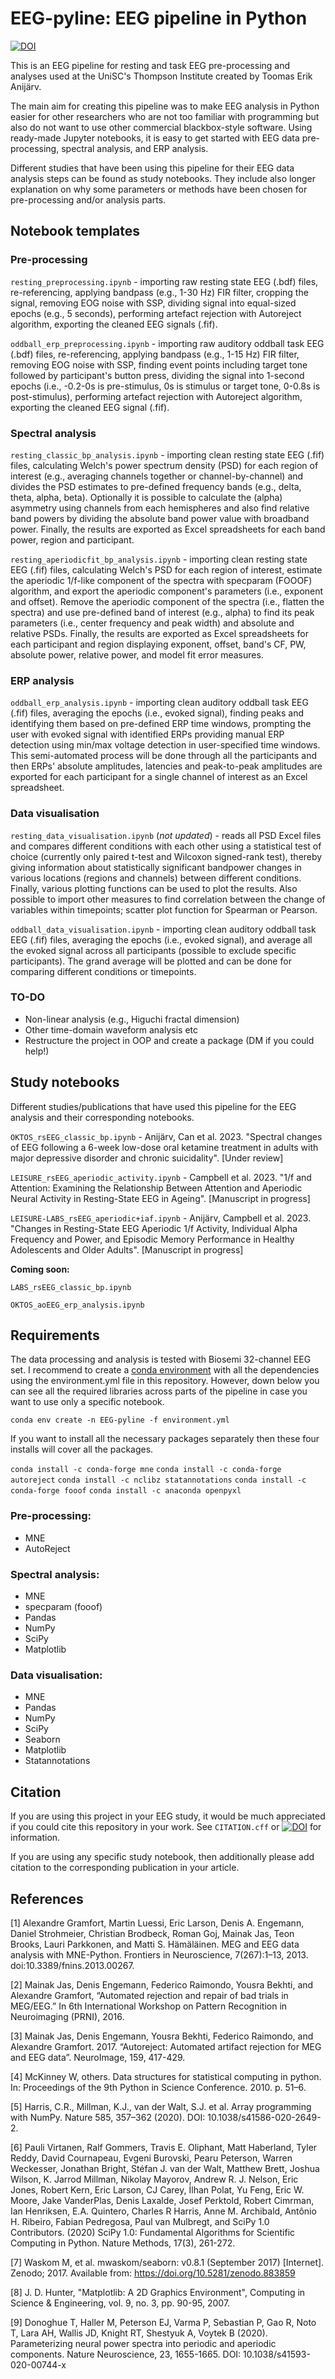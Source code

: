 # EEG-pyline: EEG pipeline in Python
[![DOI](https://zenodo.org/badge/495300654.svg)](https://zenodo.org/badge/latestdoi/495300654)

This is an EEG pipeline for resting and task EEG pre-processing and analyses used at the UniSC's Thompson Institute created by Toomas Erik Anijärv.

The main aim for creating this pipeline was to make EEG analysis in Python easier for other researchers who are not too familiar with programming but also do not want to use other commercial blackbox-style software. Using ready-made Jupyter notebooks, it is easy to get started with EEG data pre-processing, spectral analysis, and ERP analysis. 

Different studies that have been using this pipeline for their EEG data analysis steps can be found as study notebooks. They include also longer explanation on why some parameters or methods have been chosen for pre-processing and/or analysis parts.

## Notebook templates


### Pre-processing
`resting_preprocessing.ipynb` - importing raw resting state EEG (.bdf) files, re-referencing, applying bandpass (e.g., 1-30 Hz) FIR filter, cropping the signal, removing EOG noise with SSP, dividing signal into equal-sized epochs (e.g., 5 seconds), performing artefact rejection with Autoreject algorithm, exporting the cleaned EEG signals (.fif).

`oddball_erp_preprocessing.ipynb` - importing raw auditory oddball task EEG (.bdf) files, re-referencing, applying bandpass (e.g., 1-15 Hz) FIR filter, removing EOG noise with SSP, finding event points including target tone followed by participant's button press, dividing the signal into 1-second epochs (i.e., -0.2-0s is pre-stimulus, 0s is stimulus or target tone, 0-0.8s is post-stimulus), performing artefact rejection with Autoreject algorithm, exporting the cleaned EEG signal (.fif).


### Spectral analysis
`resting_classic_bp_analysis.ipynb` - importing clean resting state EEG (.fif) files, calculating Welch's power spectrum density (PSD) for each region of interest (e.g., averaging channels together or channel-by-channel) and divides the PSD estimates to pre-defined frequency bands (e.g., delta, theta, alpha, beta). Optionally it is possible to calculate the (alpha) asymmetry using channels from each hemispheres and also find relative band powers by dividing the absolute band power value with broadband power. Finally, the results are exported as Excel spreadsheets for each band power, region and participant.

`resting_aperiodicfit_bp_analysis.ipynb` - importing clean resting state EEG (.fif) files, calculating Welch's PSD for each region of interest, estimate the aperiodic 1/f-like component of the spectra with specparam (FOOOF) algorithm, and export the aperiodic component's parameters (i.e., exponent and offset). Remove the aperiodic component of the spectra (i.e., flatten the spectra) and use pre-defined band of interest (e.g., alpha) to find its peak parameters (i.e., center frequency and peak width) and absolute and relative PSDs. Finally, the results are exported as Excel spreadsheets for each participant and region displaying exponent, offset, band's CF, PW, absolute power, relative power, and model fit error measures.


### ERP analysis
`oddball_erp_analysis.ipynb` - importing clean auditory oddball task EEG (.fif) files, averaging the epochs (i.e., evoked signal), finding peaks and identifying them based on pre-defined ERP time windows, prompting the user with evoked signal with identified ERPs providing manual ERP detection using min/max voltage detection in user-specified time windows. This semi-automated process will be done through all the participants and then ERPs' absolute amplitudes, latencies and peak-to-peak amplitudes are exported for each participant for a single channel of interest as an Excel spreadsheet.


### Data visualisation
`resting_data_visualisation.ipynb` (*not updated*) - reads all PSD Excel files and compares different conditions with each other using a statistical test of choice (currently only paired t-test and Wilcoxon signed-rank test), thereby giving information about statistically significant bandpower changes in various locations (regions and channels) between different conditions. Finally, various plotting functions can be used to plot the results. Also possible to import other measures to find correlation between the change of variables within timepoints; scatter plot function for Spearman or Pearson.

`oddball_data_visualisation.ipynb` - importing clean auditory oddball task EEG (.fif) files, averaging the epochs (i.e., evoked signal), and average all the evoked signal across all participants (possible to exclude specific participants). The grand average will be plotted and can be done for comparing different conditions or timepoints.


### TO-DO
- Non-linear analysis (e.g., Higuchi fractal dimension)
- Other time-domain waveform analysis etc
- Restructure the project in OOP and create a package (DM if you could help!)


## Study notebooks
Different studies/publications that have used this pipeline for the EEG analysis and their corresponding notebooks.

`OKTOS_rsEEG_classic_bp.ipynb` - Anijärv, Can et al. 2023. "Spectral changes of EEG following a 6-week low-dose oral ketamine treatment in adults with major depressive disorder and chronic suicidality". [Under review]

`LEISURE_rsEEG_aperiodic_activity.ipynb` - Campbell et al. 2023. "1/f and Attention: Examining the Relationship Between Attention and Aperiodic Neural Activity in Resting-State EEG in Ageing". [Manuscript in progress]

`LEISURE-LABS_rsEEG_aperiodic+iaf.ipynb` - Anijärv, Campbell et al. 2023. "Changes in Resting-State EEG Aperiodic 1/f Activity, Individual Alpha Frequency and Power, and Episodic Memory Performance in Healthy Adolescents and Older Adults". [Manuscript in progress]

**Coming soon:**

`LABS_rsEEG_classic_bp.ipynb`

`OKTOS_aoEEG_erp_analysis.ipynb`

## Requirements
The data processing and analysis is tested with Biosemi 32-channel EEG set. I recommend to create a [conda environment](https://www.anaconda.com/distribution/) with all the dependencies using the environment.yml file in this repository. However, down below you can see all the required libraries across parts of the pipeline in case you want to use only a specific notebook.

`conda env create -n EEG-pyline -f environment.yml`

If you want to install all the necessary packages separately then these four installs will cover all the packages.

`conda install -c conda-forge mne`
`conda install -c conda-forge autoreject`
`conda install -c nclibz statannotations`
`conda install -c conda-forge fooof`
`conda install -c anaconda openpyxl`

### Pre-processing:
- MNE
- AutoReject

### Spectral analysis:
- MNE
- specparam (fooof)
- Pandas
- NumPy
- SciPy
- Matplotlib

### Data visualisation:
- MNE
- Pandas
- NumPy
- SciPy
- Seaborn
- Matplotlib
- Statannotations

## Citation
If you are using this project in your EEG study, it would be much appreciated if you could cite this repository in your work. See `CITATION.cff` or [![DOI](https://zenodo.org/badge/495300654.svg)](https://zenodo.org/badge/latestdoi/495300654) for information.

If you are using any specific study notebook, then additionally please add citation to the corresponding publication in your article.

## References
[1] Alexandre Gramfort, Martin Luessi, Eric Larson, Denis A. Engemann, Daniel Strohmeier, Christian Brodbeck, Roman Goj, Mainak Jas, Teon Brooks, Lauri Parkkonen, and Matti S. Hämäläinen. MEG and EEG data analysis with MNE-Python. Frontiers in Neuroscience, 7(267):1–13, 2013. doi:10.3389/fnins.2013.00267.

[2] Mainak Jas, Denis Engemann, Federico Raimondo, Yousra Bekhti, and Alexandre Gramfort, “Automated rejection and repair of bad trials in MEG/EEG.” In 6th International Workshop on Pattern Recognition in Neuroimaging (PRNI), 2016.

[3] Mainak Jas, Denis Engemann, Yousra Bekhti, Federico Raimondo, and Alexandre Gramfort. 2017. “Autoreject: Automated artifact rejection for MEG and EEG data”. NeuroImage, 159, 417-429.

[4] McKinney W, others. Data structures for statistical computing in python. In: Proceedings of the 9th Python in Science Conference. 2010. p. 51–6.

[5] Harris, C.R., Millman, K.J., van der Walt, S.J. et al. Array programming with NumPy. Nature 585, 357–362 (2020). DOI: 10.1038/s41586-020-2649-2.

[6] Pauli Virtanen, Ralf Gommers, Travis E. Oliphant, Matt Haberland, Tyler Reddy, David Cournapeau, Evgeni Burovski, Pearu Peterson, Warren Weckesser, Jonathan Bright, Stéfan J. van der Walt, Matthew Brett, Joshua Wilson, K. Jarrod Millman, Nikolay Mayorov, Andrew R. J. Nelson, Eric Jones, Robert Kern, Eric Larson, CJ Carey, İlhan Polat, Yu Feng, Eric W. Moore, Jake VanderPlas, Denis Laxalde, Josef Perktold, Robert Cimrman, Ian Henriksen, E.A. Quintero, Charles R Harris, Anne M. Archibald, Antônio H. Ribeiro, Fabian Pedregosa, Paul van Mulbregt, and SciPy 1.0 Contributors. (2020) SciPy 1.0: Fundamental Algorithms for Scientific Computing in Python. Nature Methods, 17(3), 261-272.

[7] Waskom M, et al. mwaskom/seaborn: v0.8.1 (September 2017) [Internet]. Zenodo; 2017. Available from: https://doi.org/10.5281/zenodo.883859

[8] J. D. Hunter, "Matplotlib: A 2D Graphics Environment", Computing in Science & Engineering, vol. 9, no. 3, pp. 90-95, 2007.

[9] Donoghue T, Haller M, Peterson EJ, Varma P, Sebastian P, Gao R, Noto T, Lara AH, Wallis JD, Knight RT, Shestyuk A, Voytek B (2020). Parameterizing neural power spectra into periodic and aperiodic components. Nature Neuroscience, 23, 1655-1665. DOI: 10.1038/s41593-020-00744-x
